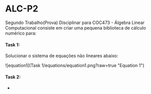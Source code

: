 # ALC-P2
Segundo Trabalho(Prova) Disciplinar para COC473 - Álgebra Linear Computacional consiste em criar uma pequena biblioteca de cálculo numérico para: 

#### **Task 1:** 
Solucionar o sistema de equações não lineares abaixo:  

![equation1](Task 1/equations/equation1.png?raw=true "Equation 1")
  
  
  

#### **Task 2:**
- 
